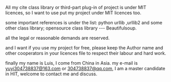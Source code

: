 
All my cite class library or third-part plug-in of project is under MIT licences,
so
I want to use put my project under MIT licences too.

some important references is under the list:
python urllib ,urllib2 and some other class library;
opensource class library --- Beautifulsoup.

all the legal or reasonable demands are reserved.

and I want if you use my project for free,
please keep the Author name and other cooperators in your licences file
to respect their labour and hard work.

finally my name is Luis, I come from China in Asia.
my e-mail is yuyi304738837@163.com or 304738837@qq.com,
I am a master candidate in HIT,
welcome to contact me and discuss.

